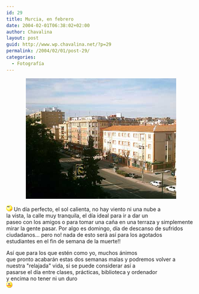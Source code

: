 ```yaml
---
id: 29
title: Murcia, en febrero
date: 2004-02-01T06:38:02+02:00
author: Chavalina
layout: post
guid: http://www.wp.chavalina.net/?p=29
permalink: /2004/02/01/post-29/
categories:
  - Fotografía
---
```

<p align="center">
  <a href="./imagenes/fotos/murcia_febrero.jpg" target="_blank"><img src="./imagenes/fotos/murcia_febrero_low.jpg" width="400" height="320" border="0" alt="Ronda Norte" /></a>
</p>

![emo](/imagenes/emoticonos/pensativo.gif) Un día perfecto, el sol calienta, no hay viento ni una nube a  
la vista, la calle muy tranquila, el día ideal para ir a dar un  
paseo con los amigos o para tomar una caña en una terraza y simplemente  
mirar la gente pasar. Por algo es domingo, día de descanso de sufridos  
ciudadanos… pero no! nada de esto será así para los agotados  
estudiantes en el <span title="fin de semana pre-exámenes finales" class="anotacion">fin de semana de la muerte</span>!!

Así que para los que estén como yo, muchos ánimos  
que pronto acabarán estas dos semanas malas y podremos volver a  
nuestra "relajada" vida, si se puede considerar así a  
pasarse el día entre clases, prácticas, biblioteca y ordenador  
y encima no tener ni un duro  
![emo](/imagenes/emoticonos/asqueado.gif)